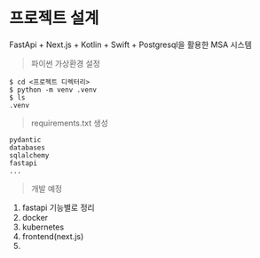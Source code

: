 # 프로젝트 설계

FastApi + Next.js + Kotlin + Swift + Postgresql을 활용한 MSA 시스템

> 파이썬 가상환경 설정

```
$ cd <프로젝트 디렉터리>
$ python -m venv .venv
$ ls
.venv
```

> requirements.txt 생성

    pydantic
    databases
    sqlalchemy
    fastapi
    ...



> 개발 예정

1. fastapi 기능별로 정리
2. docker
3. kubernetes
4. frontend(next.js)
5. 
